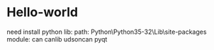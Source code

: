 # Hello-world
need install python lib:
path: Python\Python35-32\Lib\site-packages\
module:
can
canlib
udsoncan
pyqt
